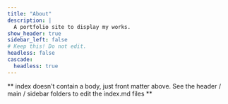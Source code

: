 ```yaml
---
title: "About"
description: |
  A portfolio site to display my works.
show_header: true
sidebar_left: false
# Keep this! Do not edit.
headless: false
cascade:
  headless: true
---
```


** index doesn't contain a body, just front matter above.
See the header / main / sidebar folders to edit the index.md files **